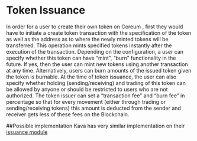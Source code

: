 
# Token Issuance

In order for a user to create their own token on Coreum , first they would have to initiate a create token transaction with the specification of the token as well as the address as to where the newly minted tokens will be transferred.
This operation mints specified tokens instantly after the execution of the transaction. Depending on the configuration, a user can specify whether this token can have “mint”, “burn” functionality in the future. If yes, then the user can mint new tokens using another transaction at any time.
Alternatively, users can burn amounts of the issued token given the token is burnable. At the time of token issuance, the user can also specify whether holding (sending/receiving) and trading of this token can be allowed by anyone or should be restricted to users who are not authorized.
The token issuer can set a “transaction fee” and “burn fee” in percentage so that for every movement (either through trading or sending/receiving tokens) this amount is deducted from the sender and receiver gets less of these fees on the Blockchain.

##Possible implementation
Kava has very similar implementation on their [issuance module](https://github.com/Kava-Labs/kava/tree/master/x/issuance) 
